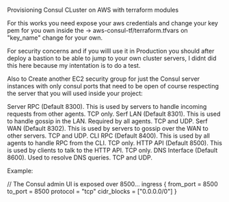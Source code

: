 Provisioning Consul CLuster on AWS with terraform modules

For this works you need expose your aws credentials and change your key pem for you own inside the -> aws-consul-tf/terraform.tfvars on "key_name" change for your own.

For security concerns and if you willl use it in Production you should after deploy a bastion to be able to jump to your own cluster servers, I didnt did this here because my intentation is to do a test.

Also to Create another EC2 security group for just the Consul server instances with only consul ports that need to be open of course respecting the server that you will used inside your project:

Server RPC (Default 8300). This is used by servers to handle incoming requests from other agents. TCP only.
Serf LAN (Default 8301). This is used to handle gossip in the LAN. Required by all agents. TCP and UDP.
Serf WAN (Default 8302). This is used by servers to gossip over the WAN to other servers. TCP and UDP.
CLI RPC (Default 8400). This is used by all agents to handle RPC from the CLI. TCP only.
HTTP API (Default 8500). This is used by clients to talk to the HTTP API. TCP only.
DNS Interface (Default 8600). Used to resolve DNS queries. TCP and UDP.

Example:

//  The Consul admin UI is exposed over 8500...
  ingress {
    from_port   = 8500
    to_port     = 8500
    protocol    = "tcp"
    cidr_blocks = ["0.0.0.0/0"]
  }
  


